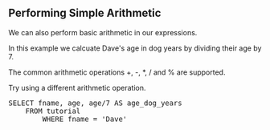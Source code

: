 ## Performing Simple Arithmetic

We can also perform basic arithmetic in our expressions.

In this example we calcuate Dave's age in dog years by dividing their age by 7.

The common arithmetic operations +, -, *, / and % are supported.

Try using a different arithmetic operation.

<pre id="example">
SELECT fname, age, age/7 AS age_dog_years 
    FROM tutorial 
        WHERE fname = 'Dave'
</pre>